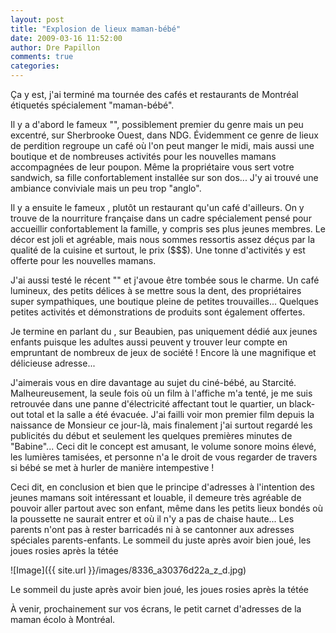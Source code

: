 ```yaml
---
layout: post
title: "Explosion de lieux maman-bébé"
date: 2009-03-16 11:52:00
author: Dre Papillon
comments: true
categories: 
---
```



Ça y est, j'ai terminé ma tournée des cafés et restaurants de Montréal étiquetés spécialement "maman-bébé".

Il y a d'abord le fameux "", possiblement premier du genre mais un peu excentré, sur Sherbrooke Ouest, dans NDG. Évidemment ce genre de lieux de perdition regroupe un café où l'on peut manger le midi, mais aussi une boutique et de nombreuses activités pour les nouvelles mamans accompagnées de leur poupon. Même la propriétaire vous sert votre sandwich, sa fille confortablement installée sur son dos... J'y ai trouvé une ambiance conviviale mais un peu trop "anglo".

Il y a ensuite le fameux , plutôt un restaurant qu'un café d'ailleurs. On y trouve de la nourriture française dans un cadre spécialement pensé pour accueillir confortablement la famille, y compris ses plus jeunes membres. Le décor est joli et agréable, mais nous sommes ressortis assez déçus par la qualité de la cuisine et surtout, le prix ($$$). Une tonne d'activités y est offerte pour les nouvelles mamans.

J'ai aussi testé le récent "" et j'avoue être tombée sous le charme. Un café lumineux, des petits délices à se mettre sous la dent, des propriétaires super sympathiques, une boutique pleine de petites trouvailles... Quelques petites activités et démonstrations de produits sont également offertes.

Je termine en parlant du , sur Beaubien, pas uniquement dédié aux jeunes enfants puisque les adultes aussi peuvent y trouver leur compte en empruntant de nombreux de jeux de société ! Encore là une magnifique et délicieuse adresse...

J'aimerais vous en dire davantage au sujet du ciné-bébé, au Starcité. Malheureusement, la seule fois où un film à l'affiche m'a tenté, je me suis retrouvée dans une panne d'électricité affectant tout le quartier, un black-out total et la salle a été évacuée. J'ai failli voir mon premier film depuis la naissance de Monsieur ce jour-là, mais finalement j'ai surtout regardé les publicités du début et seulement les quelques premières minutes de "Babine"... Ceci dit le concept est amusant, le volume sonore moins élevé, les lumières tamisées, et personne n'a le droit de vous regarder de travers si bébé se met à hurler de manière intempestive !

Ceci dit, en conclusion et bien que le principe d'adresses à l'intention des jeunes mamans soit intéressant et louable, il demeure très agréable de pouvoir aller partout avec son enfant, même dans les petits lieux bondés où la poussette ne saurait entrer et où il n'y a pas de chaise haute... Les parents n'ont pas à rester barricadés ni à se cantonner aux adresses spéciales parents-enfants.
Le sommeil du juste après avoir bien joué, les joues rosies après la tétée


![Image]({{ site.url }}/images/8336_a30376d22a_z_d.jpg)
<div class="photoattrib">Le sommeil du juste après avoir bien joué, les joues rosies après la tétée</div>



À venir, prochainement sur vos écrans, le petit carnet d'adresses de la maman écolo à Montréal.